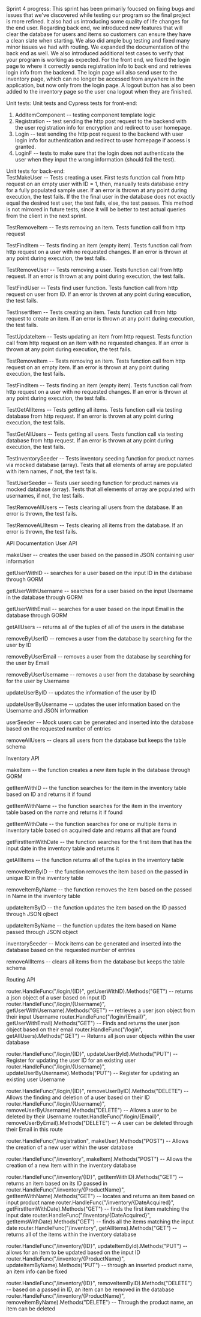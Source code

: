 Sprint 4 progress:
This sprint has been primarily foucsed on fixing bugs and issues that we've discovered while testing our program so the final project is more refined. It also had us introducing some quality of life changes for the end user. Regarding back end, we introduced new features that will clear the database for users and items so customers can ensure they have a clean slate when starting. We also did ample bug testing and fixed many minor issues we had with routing. We expanded the documentation of the back end as well. We also introduced additional test cases to verify that your program is working as expected. For the front end, we fixed the login page to where it correctly sends registration info to back end and retrieves login info from the backend. The login page will also send user to the inventory page, which can no longer be accessed from anywhere in the application, but now only from the login page. A logout button has also been added to the inventory page so the user cna logout when they are finished.

Unit tests:
Unit tests and Cypress tests for front-end:
1. AddItemComponent -- testing component template logic
2. Registration -- test sending the http post request to the backend with the user registration info for encryption and redirect to user homepage.
3. Login -- test sending the http post request to the backend with user login info for authentication and redirect to user homepage if access is granted.
4. LoginF -- tests to make sure that the login does not authenticate the user when they input the wrong information (should fail the test).

Unit tests for back-end:    
TestMakeUser -- Tests creating a user. First tests function call from http request on an empty user with ID = 1, then, manually tests database entry for a fully populated sample user. If an error is thrown at any point during execution, the test fails. If the the final user in the database does not exactly equal the desired test user, the test fails, else, the test passes. This method is not mirrored in future tests, since it will be better to test actual queries from the client in the next sprint.

TestRemoveItem -- Tests removing an item. Tests function call from http request

TestFindItem -- Tests finding an item (empty item). Tests function call from http request on a user with no requested changes. If an error is thrown at any point during execution, the test fails.

TestRemoveUser -- Tests removing a user. Tests function call from http request. If an error is thrown at any point during execution, the test fails.

TestFindUser -- Tests find user function. Tests function call from http request on user from ID. If an error is thrown at any point during execution, the test fails.

TestInsertItem -- Tests creating an item. Tests function call from http request to create an item. If an error is thrown at any point during execution, the test fails.

TestUpdateItem -- Tests updating an item from http request. Tests function call from http request on an item with no requested changes. If an error is thrown at any point during execution, the test fails.

TestRemoveItem -- Tests removing an item. Tests function call from http request on an empty item. If an error is thrown at any point during execution, the test fails.

TestFindItem -- Tests finding an item (empty item). Tests function call from http request on a user with no requested changes. If an error is thrown at any point during execution, the test fails.

TestGetAllItems -- Tests getting all items. Tests function call via testing database from http request. If an error is thrown at any point during execution, the test fails.

TestGetAllUsers -- Tests getting all users. Tests function call via testing database from http request. If an error is thrown at any point during execution, the test fails. 

TestInventorySeeder -- Tests inventory seeding function for product names via mocked database (array). Tests that all elements of array are populated with item names, if not, the test fails.

TestUserSeeder -- Tests user seeding function for product names via mocked database (array). Tests that all elements of array are populated with usernames, if not, the test fails.

TestRemoveAllUsers -- Tests clearing all users from the database. If an error is thrown, the test fails.

TestRemoveALlItesm -- Tests clearing all items from the database. If an error is thrown, the test fails.

API Documentation
User API

makeUser -- creates the user based on the passed in JSON containing user information

getUserWithID -- searches for a user based on the input ID in the database through GORM

getUserWithUsername -- searches for a user based on the input Username in the database through GORM

getUserWithEmail -- searches for a user based on the input Email in the database through GORM

getAllUsers -- returns all of the tuples of all of the users in the database

removeByUserID -- removes a user from the database by searching for the user by ID

removeByUserEmail -- removes a user from the database by searching for the user by Email

removeByUserUsername -- removes a user from the database by searching for the user by Username

updateUserByID -- updates the information of the user by ID

updateUserByUsername -- updates the user information based on the Username and JSON information

userSeeder -- Mock users can be generated and inserted into the database based on the requested number of entries

removeAllUsers -- clears all users from the database but keeps the table schema

Inventory API

makeItem -- the function creates a new item tuple in the database through GORM

getItemWithID -- the function searches for the item in the inventory table based on ID and returns it if found

getItemWithName -- the function searches for the item in the inventory table based on the name and returns it if found

getItemWithDate -- the function searches for one or multiple items in inventory table based on acquired date and returns all that are found

getFirstItemWithDate -- the function searches for the first item that has the input date in the inventory table and returns it

getAllItems -- the function returns all of the tuples in the inventory table

removeItemByID -- the function removes the item based on the passed in unique ID in the inventory table

removeItemByName -- the function removes the item based on the passed in Name in the inventory table

updateItemByID -- the function updates the item based on the ID passed through JSON ojbect

updateItemByName -- the function updates the item based on Name passed through JSON object

inventorySeeder -- Mock items can be generated and inserted into the database based on the requested number of entries

removeAllItems -- clears all items from the database but keeps the table schema

Routing API

router.HandleFunc("/login/{ID}", getUserWithID).Methods("GET") -- returns a json object of a user based on input ID
router.HandleFunc("/login/{Username}", getUserWithUsername).Methods("GET") -- retrieves a user json object from their input Username
router.HandleFunc("/login/{Email}", getUserWithEmail).Methods("GET") -- Finds and returns the user json object based on their email
router.HandleFunc("/login", getAllUsers).Methods("GET") -- Returns all json user objects within the user database

router.HandleFunc("/login/{ID}", updateUserById).Methods("PUT") -- Register for updating the user ID for an existing user
router.HandleFunc("/login/{Username}", updateUserByUsername).Methods("PUT") -- Register for updating an existing user Username

router.HandleFunc("/login/{ID}", removeUserByID).Methods("DELETE") -- Allows the finding and deletion of a user based on their ID
router.HandleFunc("/login/{Username}", removeUserByUsername).Methods("DELETE") -- Allows a user to be deleted by their Username
router.HandleFunc("/login/{Email}", removeUserByEmail).Methods("DELETE") -- A user can be deleted through their Email in this route

router.HandleFunc("/registration", makeUser).Methods("POST") -- Allows the creation of a new user within the user database

router.HandleFunc("/inventory", makeItem).Methods("POST") -- Allows the creation of a new Item within the inventory database

router.HandleFunc("/inventory/{ID}", getItemWithID).Methods("GET") -- returns an item based on its ID passed in
router.HandleFunc("/inventory/{ProductName}", getItemWithName).Methods("GET") -- locates and returns an item based on input product name
router.HandleFunc("/inventory/{DateAcquired}", getFirstItemWithDate).Methods("GET") -- finds the first item matching the input date
router.HandleFunc("/inventory/{DateAcquired}", getItemsWithDate).Methods("GET") -- finds all the items matching the input date
router.HandleFunc("/inventory", getAllItems).Methods("GET") -- returns all of the items within the inventory database

router.HandleFunc("/inventory/{ID}", updateItemById).Methods("PUT") -- allows for an item to be updated based on the input ID
router.HandleFunc("/inventory/{ProductName}", updateItemByName).Methods("PUT") -- through an inserted product name, an item info can be fixed

router.HandleFunc("/inventory/{ID}", removeItemByID).Methods("DELETE") -- based on a passed in ID, an item can be removed in the database
router.HandleFunc("/inventory/{ProductName}", removeItemByName).Methods("DELETE") -- Through the product name, an item can be deleted

